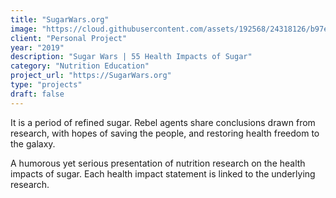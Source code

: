 ```yaml
---
title: "SugarWars.org"
image: "https://cloud.githubusercontent.com/assets/192568/24318126/b97e0dae-10d6-11e7-9107-df7fcc1d1939.png"
client: "Personal Project"
year: "2019"
description: "Sugar Wars | 55 Health Impacts of Sugar"
category: "Nutrition Education"
project_url: "https://SugarWars.org"
type: "projects"
draft: false
---
```


It is a period of refined sugar. Rebel agents share conclusions drawn from research, with hopes of saving the people, and restoring health freedom to the galaxy.

A humorous yet serious presentation of nutrition research on the health impacts of sugar. Each health impact statement is linked to the underlying research.
